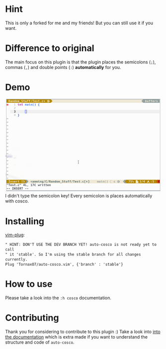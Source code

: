 # Hint
This is only a forked for me and my friends! But you can still use it if you
want.

# Difference to original
The main focus on this plugin is that the plugin places the semicolons (`;`),
commas (`,`) and double points (`:`) **automatically** for you.

# Demo
![Demo](screenshots/short_demo.gif)
I didn't type the semicolon key! Every semicolon is places automatically with
cosco.

# Installing
[vim-plug](https://github.com/junegunn/vim-plug):

```vim
" HINT: DON'T USE THE DEV BRANCH YET! auto-cosco is not ready yet to call
" it 'stable'. So I'm using the stable branch for all changes currently.
Plug 'TornaxO7/auto-cosco.vim', {'branch' : 'stable'}
```

# How to use
Please take a look into the `:h cosco` documentation.

# Contributing
Thank you for considering to contribute to this plugin :) Take a look into
[into the documentation](CONTRIBUTING.md) which is extra made if you want to
understand the structure and code of `auto-cosco`.
